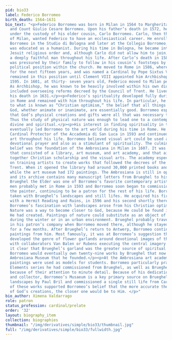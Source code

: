 ```yaml
---
pid: bio33
label: Federico Borromeo
birth_death: 1564–1631
bio_text: "<p>Federico Borromeo was born in Milan in 1564 to Margherita Trivulzio
  and Count Giulio Cesare Borromeo. Upon his father’s death in 1572, he was placed
  under the custody of his older cousin, Carlo Borromeo. Carlo, then the Archbishop
  of Milan, wanted Federico to have an ecclesiastical career. He enrolled the young
  Borromeo in the Studio di Bologna and later at the Collegio Borromeo, where Federico
  was educated as a humanist. During his time in Bologna, he became interested the
  Jesuit religious order and, although Carlo did not allow him to join, he remained
  a deeply faithful man throughout his life. After Carlo’s death in 1584, Federico
  was pressured by their family to follow in his cousin’s footsteps by obtaining a
  political position within the church. He moved to Rome in 1586, where he would live
  for the next fifteen years, and was named a Cardinal by Pope Sixtus V in 1587. He
  remained in this position until Clement VIII appointed him Archbishop of Milan in
  1595. In 1601, at thirty- seven years old, Federico moved to Milan permanently.
  As Archbishop, he was known to be heavily involved within his own diocese, which
  included overseeing reforms decreed by the Council of Trent. He lived in Milan until
  his death in 1631.</p><p>Federico’s spirituality developed fully during his time
  in Rome and remained with him throughout his life. In particular, he subscribed
  to what is known as “Christian optimism,” the belief that all things created by
  God, whether animate or inanimate, are essentially good. Borromeo especially believed
  that God’s physical creations and gifts were all that was necessary to save humanity.
  Thus the study of physical nature was enough to lead one to a contemplation of the
  divine and spiritual.</p><p>His interest in finding spirituality in the physical
  eventually led Borromeo to the art world during his time in Rome. He began as a
  Cardinal Protector of the Accademia di San Luca in 1593 and continued to support
  art throughout his life. Borromeo believed visual art could be used as an aid in
  devotional prayer and also as a stimulant of spirituality. The culmination of this
  belief was the foundation of the Ambrosiana in Milan in 1607. It was an institution
  that consisted of a library, art museum, and art academy, and that aimed to bring
  together Christian scholarship and the visual arts. The academy especially focused
  on training artists to create works that followed the decrees of the Council of
  Trent. When it opened the library had around 30,000 printed books and 15,000 manuscripts
  while the art museum had 172 paintings. The Ambrosiana is still in operation today,
  and its archive contains many manuscript letters from Brueghel to his patron.</p><p>Jan
  Brueghel the Elder was one of Borromeo’s favorite contemporary artists. The two
  men probably met in Rome in 1593 and Borromeo soon began to commission works by
  the painter, continuing to be a patron for the rest of his life. Borromeo was especially
  taken with Brueghel’s landscapes and still lifes. He acquired his first work, Landscape
  with a Hermit Reading and Ruins, in 1596 and his second shortly thereafter in 1597.
  Borromeo’s fascination with landscapes arose from his Christian optimist beliefs.
  Nature was a way to become closer to God, because He could be found in all that
  He had created. Paintings of nature could substitute as an object of spiritual contemplation
  during the winter or in an urban environment. Brueghel probably traveled to Milan
  in his patron’s company when Borromeo moved there, although he stayed with him only
  for a few months. After Brueghel’s return to Antwerp, Borromeo continued to obtain
  paintings from him. Most famously, it was at Borromeo’s suggestion that Brueghel
  developed the genre of flower garlands around devotional images of the Virgin Mary,
  with collaborators Van Balen or Rubens executing the central imagery. Borromeo made
  it clear that Brueghel’s garland was the greater source of spiritual fulfillment.
  Borromeo would eventually own twenty-nine works by Brueghel that now hang in the
  Ambrosiana Museum that he founded.</p><p>At the Ambrosiana art academy, Brueghel's
  paintings were used as models for students. Borromeo particularly praised the Four
  Elements series he had commissioned from Brueghel, as well as Brueghel’s other works,
  because of their attention to minute detail. Because of his dedication as a patron
  and collector, Borromeo’s Musaeum is a key primary source on Brueghel. He also collected
  landscapes by Paul Bril and commissioned a single still life from Caravaggio. All
  of these works supported Borromeo’s belief that the more accurate the representation
  of God’s creations, the closer one would be to Him. </p>"
bio_author: Ximena Valdarrago
role: patron
status_profession: cardinal/prelate
order: '32'
layout: biography_item
collection: biographies
thumbnail: "/img/derivatives/simple/bio33/thumbnail.jpg"
full: "/img/derivatives/simple/bio33/fullwidth.jpg"
---
```

